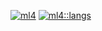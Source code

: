 [![ml4](https://github-readme-stats.vercel.app/api/?username=ml4&count_private=true&theme=flag-india&showicons=true&border_color=333)]()
[![ml4::langs](https://github-readme-stats.vercel.app/api/top-langs/?username=ml4&langs_count=5&theme=flag-india)]()
